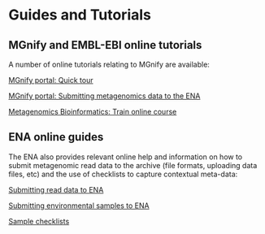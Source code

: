 # Guides and Tutorials

## MGnify and EMBL-EBI online tutorials

A number of online tutorials relating to MGnify are available:

[MGnify portal: Quick tour](https://www.ebi.ac.uk/training/online/course/ebi-metagenomics-portal-quick-tour)

[MGnify portal: Submitting metagenomics data to the ENA](https://www.ebi.ac.uk/training/online/course/ebi-metagenomics-portal-submitting-metagenomics-da)

[Metagenomics Bioinformatics: Train online course](https://www.ebi.ac.uk/training/online/course/metagenomics-bioinformatics)

## ENA online guides

The ENA also provides relevant online help and information on how to submit metagenomic read data to the archive (file formats, uploading data files, etc) and the use of checklists to capture contextual meta-data:

[Submitting read data to ENA](https://www.ebi.ac.uk/ena/submit/read-submission)

[Submitting environmental samples to ENA](https://www.ebi.ac.uk/ena/submit/environmental-submissions)

[Sample checklists](https://www.ebi.ac.uk/ena/submit/checklists)
